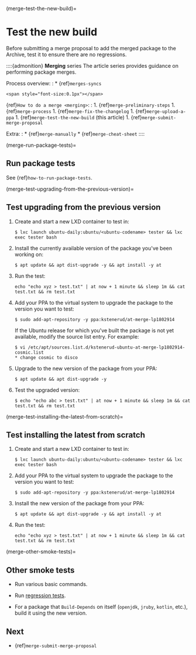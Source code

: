 (merge-test-the-new-build)=
# Test the new build

Before submitting a merge proposal to add the merged package to the Archive, test it to ensure there are no regressions.

::::{admonition} **Merging** series
The article series provides guidance on performing package merges.

Process overview:
:   * {ref}`merges-syncs`

```{raw} html
<span style="font-size:0.1px"></span>
```

{ref}`How to do a merge <merging>`:
:   1. {ref}`merge-preliminary-steps`
    1. {ref}`merge-process`
    1. {ref}`merge-fix-the-changelog`
    1. {ref}`merge-upload-a-ppa`
    1. {ref}`merge-test-the-new-build` (this article)
    1. {ref}`merge-submit-merge-proposal`

Extra:
:   * {ref}`merge-manually`
    * {ref}`merge-cheat-sheet`
::::


(merge-run-package-tests)=
## Run package tests

See {ref}`how-to-run-package-tests`.


(merge-test-upgrading-from-the-previous-version)=
## Test upgrading from the previous version

1. Create and start a new LXD container to test in:

    ```none
    $ lxc launch ubuntu-daily:ubuntu/<ubuntu-codename> tester && lxc exec tester bash
    ```

1. Install the currently available version of the package you've been working on:

    ```none
    $ apt update && apt dist-upgrade -y && apt install -y at
    ```

1. Run the test:

    ```none
    echo "echo xyz > test.txt" | at now + 1 minute && sleep 1m && cat test.txt && rm test.txt
    ```

1. Add your PPA to the virtual system to upgrade the package to the version you want to test:

    ```none
    $ sudo add-apt-repository -y ppa:kstenerud/at-merge-lp1802914
    ```

    If the Ubuntu release for which you've built the package is not yet available, modify the source list entry. For example:

    ```none
    $ vi /etc/apt/sources.list.d/kstenerud-ubuntu-at-merge-lp1802914-cosmic.list
    * change cosmic to disco
    ```

1. Upgrade to the new version of the package from your PPA:

    ```none
    $ apt update && apt dist-upgrade -y
    ```

1. Test the upgraded version:

    ```none
    $ echo "echo abc > test.txt" | at now + 1 minute && sleep 1m && cat test.txt && rm test.txt
    ```


(merge-test-installing-the-latest-from-scratch)=
## Test installing the latest from scratch

1. Create and start a new LXD container to test in:

    ```none
    $ lxc launch ubuntu-daily:ubuntu/<ubuntu-codename> tester && lxc exec tester bash
    ```

1. Add your PPA to the virtual system to upgrade the package to the version you want to test:

    ```none
    $ sudo add-apt-repository -y ppa:kstenerud/at-merge-lp1802914
    ```

1. Install the new version of the package from your PPA:

    ```none
    $ apt update && apt dist-upgrade -y && apt install -y at
    ```

1. Run the test:

    ```none
    echo "echo xyz > test.txt" | at now + 1 minute && sleep 1m && cat test.txt && rm test.txt
    ```


(merge-other-smoke-tests)=
## Other smoke tests

* Run various basic commands.

* Run [regression tests](https://git.launchpad.net/qa-regression-testing).

* For a package that `Build-Depends` on itself (`openjdk`, `jruby`, `kotlin`, etc.), build it using the new version.


## Next

* {ref}`merge-submit-merge-proposal`
